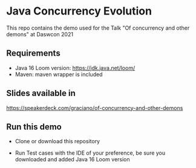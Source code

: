 # Java Concurrency Evolution

This repo contains the demo used for the Talk "Of concurrency and other demons" at Daswcon 2021

## Requirements

* Java 16 Loom version: https://jdk.java.net/loom/
* Maven: maven wrapper is included

## Slides available in

https://speakerdeck.com/graciano/of-concurrency-and-other-demons

## Run this demo

* Clone or download this repository
  
* Run Test cases with the IDE of your preference, be sure you downloaded and added Java 16 Loom version
